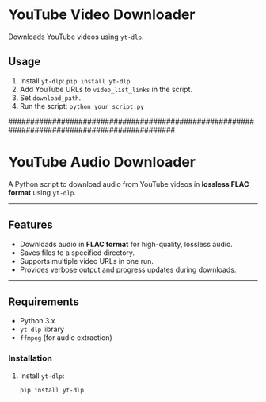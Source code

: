 
# YouTube Video Downloader

Downloads YouTube videos using `yt-dlp`.

## Usage

1.  Install `yt-dlp`: `pip install yt-dlp`
2.  Add YouTube URLs to `video_list_links` in the script.
3.  Set `download_path`.
4.  Run the script: `python your_script.py`





##############################################################################################



# YouTube Audio Downloader

A Python script to download audio from YouTube videos in **lossless FLAC format** using `yt-dlp`.

---

## Features

- Downloads audio in **FLAC format** for high-quality, lossless audio.
- Saves files to a specified directory.
- Supports multiple video URLs in one run.
- Provides verbose output and progress updates during downloads.

---

## Requirements

- Python 3.x
- `yt-dlp` library
- `ffmpeg` (for audio extraction)

### Installation

1. Install `yt-dlp`:
   ```bash
   pip install yt-dlp
